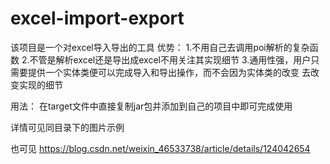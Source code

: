 # excel-import-export
该项目是一个对excel导入导出的工具
优势：
1.不用自己去调用poi解析的复杂函数
2.不管是解析excel还是导出成excel不用关注其实现细节
3.通用性强，用户只需要提供一个实体类便可以完成导入和导出操作，而不会因为实体类的改变
去改变实现的细节

用法：
在target文件中直接复制jar包并添加到自己的项目中即可完成使用

详情可见同目录下的图片示例

也可见 https://blog.csdn.net/weixin_46533738/article/details/124042654
